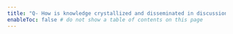 ```yaml
---
title: "Q- How is knowledge crystallized and disseminated in discussion oriented explorer communities"
enableToc: false # do not show a table of contents on this page
---
```


